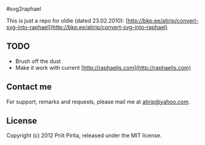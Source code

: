 #svg2raphael

This is just a repo for oldie (dated 23.02.2010): [http://bkp.ee/atirip/convert-svg-into-raphael](http://bkp.ee/atirip/convert-svg-into-raphael)


## TODO

* Brush off the dust
* Make it work with current [http://raphaeljs.com](http://raphaeljs.com)

## Contact me

For support, remarks and requests, please mail me at [atirip@yahoo.com](mailto:atirip@yahoo.com).

## License

Copyright (c) 2012 Priit Pirita, released under the MIT license.